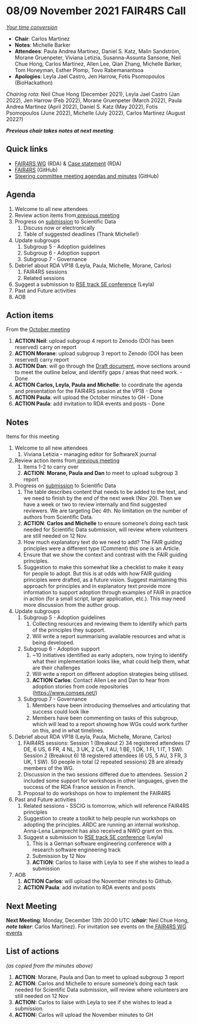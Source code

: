 # 08/09 November 2021 FAIR4RS Call

_[Your time conversion](https://www.timeanddate.com/worldclock/fixedtime.html?msg=FAIR4RS+May+committee+meeting&iso=20210510T20&p1=1440)_



* **Chair**: Carlos Martinez
* **Notes**: Michelle Barker
* **Attendees**: Paula Andrea Martinez, Daniel S. Katz, Malin Sandström, Morane Gruenpeter, Viviana Letizia, Susanna-Assunta Sansone, Neil Chue Hong, Carlos Martinez, Allen Lee, Qian Zhang, Michelle Barker, Tom Honeyman, Esther Plomp, Tovo Rabemanantsoa
* **Apologies**: Leyla Jael Castro, Jen Harrow, Fotis Psomopoulos (BioHackathon)

_Chairing rota_: Neil Chue Hong (December 2021), Leyla Jael Castro (Jan 2022), Jen Harrow (Feb 2022), Morane Gruenpeter (March 2022), Paula Andrea Martinez (April 2022), Daniel S. Katz (May 2022), Fotis Psomopoulos (June 2022), Michelle (July 2022), Carlos Martinez (August 2022?)

**_Previous chair takes notes at next meeting_**


## Quick links



* [FAIR4RS WG](https://www.rd-alliance.org/groups/fair-4-research-software-fair4rs-wg) (RDA) & [Case statement](https://www.rd-alliance.org/group/fair-4-research-software-fair4rs-wg/case-statement/fair-research-software-wg-case-statement) (RDA)
* [FAIR4RS](https://github.com/force11/FAIR4RS) (GitHub)
* [Steering committee meeting agendas and minutes](https://github.com/force11/FAIR4RS/tree/master/meetings/2020) (GitHub)


## Agenda



1. Welcome to all new attendees
2. Review action items from[ previous meeting](https://github.com/force11/FAIR4RS/blob/master/meetings/2021/2021-10-11-Minutes.md#list-of-actions)
3. Progress on [submission](https://docs.google.com/document/d/16KrE62qjTt-4AXpT-c2OhVDp25eP7-h_mokhelVLM60/edit) to Scientific Data
   1. Discuss now or electronically
   2. Table of suggested deadlines (Thank Michelle!)
4. Update subgroups
   1. Subgroup 5 - Adoption guidelines
   2. Subgroup 6 - Adoption support
   3. Subgroup 7 - Governance
5. Debrief about RDA VP18 (Leyla, Paula, Michelle, Morane, Carlos)
   1. FAIR4RS sessions
   2. Related sessions
6. Suggest a submission to [RSE track SE conference](https://www.se-2022.de/rse-22-call-for-contributions/) (Leyla)
7. Past and Future activities
8. AOB


## Action items

From the [October meeting](https://github.com/force11/FAIR4RS/blob/master/meetings/2021/2021-10-11-Minutes.md#list-of-actions)



1. **ACTION Neil**: upload subgroup 4 report to Zenodo (DOI has been reserved) carry on report
2. **ACTION Morane**: upload subgroup 3 report to Zenodo (DOI has been reserved) carry report
3. **ACTION Dan**: will go through the [Draft document](https://docs.google.com/document/d/16KrE62qjTt-4AXpT-c2OhVDp25eP7-h_mokhelVLM60/edit), move sections around to meet the outline below, and identify gaps / areas that need work. - Done
4. **ACTION Carlos, Leyla, Paula and Michelle**: to coordinate the agenda and presentation for the FAIR4RS session at the VP18 - Done
5. **ACTION Paula**: will upload the October minutes to GH - Done
6. **ACTION Paula**: add invitation to RDA events and posts - Done


## Notes

Items for this meeting



1. Welcome to all new attendees  
   1. Viviana Letizia - managing editor for SoftwareX journal
2. Review action items from[ previous meeting](https://github.com/force11/FAIR4RS/blob/master/meetings/2021/2021-10-11-Minutes.md#list-of-actions)  
   1. Items 1-2 to carry over  
   2. **ACTION**: **Morane, Paula and Dan** to meet to upload subgroup 3 report  
3. Progress on [submission](https://docs.google.com/document/d/16KrE62qjTt-4AXpT-c2OhVDp25eP7-h_mokhelVLM60/edit) to Scientific Data  
   1. The table describes content that needs to be added to the text, and we need to finish by the end of the next week (Nov 20). Then we have a week or two to review internally and find suggested reviewers. We are targeting Dec 4th. No limitation on the number of authors from Scientific Data.  
   2. **ACTION**: **Carlos and Michelle** to ensure someone’s doing each task needed for Scientific Data submission, will review where volunteers are still needed on 12 Nov.  
   3. How much explanatory text do we need to add? The FAIR guiding principles were a different type (Comment) this one is an Article.   
   4. Ensure that we show the context and contrast with the FAIR guiding principles.  
   5. Suggestion to make this somewhat like a checklist to make it easy for people to adopt. But this is at odds with how FAIR guiding principles were drafted, as a future vision. Suggest maintaining this approach for principles and in explanatory text provide more information to support adoption through examples of FAIR in practice in action (for a small script, larger application, etc.). This may need more discussion from the author group.  
4. Update subgroups  
   1. Subgroup 5 - Adoption guidelines  
      1. Collecting resources and reviewing them to identify which parts of the principles they support.  
      2. Will write a report summarising available resources and what is being developed.  
   2. Subgroup 6 - Adoption support  
      1. ~10 initiatives identified as early adopters, now trying to identify what their implementation looks like, what could help them, what are their challenges  
      2. Will write a report on different adoption strategies being utilised.  
      3. **ACTION** **Carlos**: Contact Allen Lee and Dan to hear from adoption stories from code repositories (https://www.comses.net/)  
   3. Subgroup 7 - Governance  
      1. Members have been introducing themselves and articulating that success could look like  
      2. Members have been commenting on tasks of this subgroup, which will lead to a report showing how WGs could work further on this, and in what timelines.  
5. Debrief about RDA VP18 (Leyla, Paula, Michelle, Morane, Carlos)
   1. FAIR4RS sessions: Session 1 (Breakout 2) 34 registered attendees (7 DE, 6 US, 6 FR, 4 NL, 3 UK, 2 CA, 1 AU, 1 BE, 1 DK, 1 FI, 1 IT, 1 SW). Session 2 (Breakout 6) 18 registered attendees (6 US, 5 AU, 3 FR, 3 UK, 1 SW). 50 people in total (2 repeated sessions) 28 are already members of the WG.
   2. Discussion in the two sessions differed due to attendees. Session 2 included some support for workshops in other languages, given the success of the RDA France session in French.
   3. Proposal to do workshops on how to implement the FAIR4RS
6. Past and Future activities
   1. Related sessions - SSCIG is tomorrow, which will reference FAIR4RS principles
   2. Suggestion to create a toolkit to help people run workshops on adopting the principles. ARDC are running an internal workshop. Anna-Lena Lamprecht has also received a NWO grant on this.
   3. Suggest a submission to [RSE track SE conference](https://www.se-2022.de/rse-22-call-for-contributions/) (Leyla)
      1. This is a German software engineering conference with a research software engineering track
      2. Submission by 12 Nov
      3. **ACTION**: Carlos to liaise with Leyla to see if she wishes to lead a submission
7. AOB
   1. **ACTION** **Carlos**: will upload the November minutes to Github.
   2. **ACTION** **Paula**: add invitation to RDA events and posts


## Next Meeting

**Next Meeting**: Monday, December 13th 20:00 UTC (**_chair_**: Neil Chue Hong, **_note taker_**: Carlos Martinez). For invitation see events on the[ FAIR4RS WG events](https://www.rd-alliance.org/node/69317/events)


## List of actions

_(as copied from the minutes above)_



1. **ACTION**: Morane, Paula and Dan to meet to upload subgroup 3 report
2. **ACTION**: Carlos and Michelle to ensure someone’s doing each task needed for Scientific Data submission, will review where volunteers are still needed on 12 Nov
3. **ACTION:** Carlos to liaise with Leyla to see if she wishes to lead a submission
4. **ACTION:** Carlos will upload the November minutes to GH
